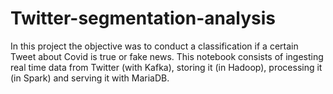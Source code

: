 # Twitter-segmentation-analysis
In this project the objective was to conduct a classification if a certain Tweet about Covid is true or fake news. 
This notebook consists of ingesting real time data from Twitter (with Kafka), storing it (in Hadoop), processing it (in Spark) 
and serving it with MariaDB. 
